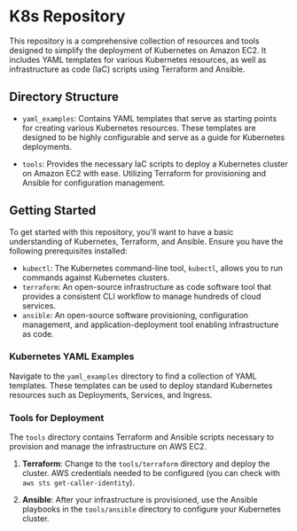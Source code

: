 # K8s Repository

This repository is a comprehensive collection of resources and tools designed to simplify the deployment of Kubernetes on Amazon EC2. It includes YAML templates for various Kubernetes resources, as well as infrastructure as code (IaC) scripts using Terraform and Ansible.

## Directory Structure

- `yaml_examples`: Contains YAML templates that serve as starting points for creating various Kubernetes resources. These templates are designed to be highly configurable and serve as a guide for Kubernetes deployments.

- `tools`: Provides the necessary IaC scripts to deploy a Kubernetes cluster on Amazon EC2 with ease. Utilizing Terraform for provisioning and Ansible for configuration management.

## Getting Started

To get started with this repository, you'll want to have a basic understanding of Kubernetes, Terraform, and Ansible. Ensure you have the following prerequisites installed:

- `kubectl`: The Kubernetes command-line tool, `kubectl`, allows you to run commands against Kubernetes clusters.
- `terraform`: An open-source infrastructure as code software tool that provides a consistent CLI workflow to manage hundreds of cloud services.
- `ansible`: An open-source software provisioning, configuration management, and application-deployment tool enabling infrastructure as code.

### Kubernetes YAML Examples

Navigate to the `yaml_examples` directory to find a collection of YAML templates. These templates can be used to deploy standard Kubernetes resources such as Deployments, Services, and Ingress.

### Tools for Deployment

The `tools` directory contains Terraform and Ansible scripts necessary to provision and manage the infrastructure on AWS EC2.

1. **Terraform**: Change to the `tools/terraform` directory and deploy the cluster. AWS credentials needed to be configured (you can check with `aws sts get-caller-identity`).

2. **Ansible**: After your infrastructure is provisioned, use the Ansible playbooks in the `tools/ansible` directory to configure your Kubernetes cluster.

